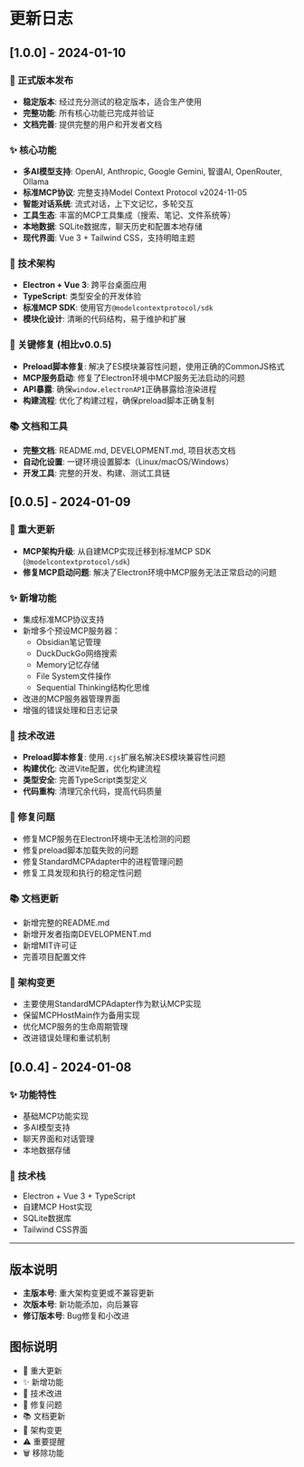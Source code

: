 # 更新日志

## [1.0.0] - 2024-01-10

### 🎉 正式版本发布
- **稳定版本**: 经过充分测试的稳定版本，适合生产使用
- **完整功能**: 所有核心功能已完成并验证
- **文档完善**: 提供完整的用户和开发者文档

### ✨ 核心功能
- **多AI模型支持**: OpenAI, Anthropic, Google Gemini, 智谱AI, OpenRouter, Ollama
- **标准MCP协议**: 完整支持Model Context Protocol v2024-11-05
- **智能对话系统**: 流式对话，上下文记忆，多轮交互
- **工具生态**: 丰富的MCP工具集成（搜索、笔记、文件系统等）
- **本地数据**: SQLite数据库，聊天历史和配置本地存储
- **现代界面**: Vue 3 + Tailwind CSS，支持明暗主题

### 🔧 技术架构
- **Electron + Vue 3**: 跨平台桌面应用
- **TypeScript**: 类型安全的开发体验
- **标准MCP SDK**: 使用官方`@modelcontextprotocol/sdk`
- **模块化设计**: 清晰的代码结构，易于维护和扩展

### 🐛 关键修复 (相比v0.0.5)
- **Preload脚本修复**: 解决了ES模块兼容性问题，使用正确的CommonJS格式
- **MCP服务启动**: 修复了Electron环境中MCP服务无法启动的问题
- **API暴露**: 确保`window.electronAPI`正确暴露给渲染进程
- **构建流程**: 优化了构建过程，确保preload脚本正确复制

### 📚 文档和工具
- **完整文档**: README.md, DEVELOPMENT.md, 项目状态文档
- **自动化设置**: 一键环境设置脚本（Linux/macOS/Windows）
- **开发工具**: 完整的开发、构建、测试工具链

## [0.0.5] - 2024-01-09

### 🎉 重大更新
- **MCP架构升级**: 从自建MCP实现迁移到标准MCP SDK (`@modelcontextprotocol/sdk`)
- **修复MCP启动问题**: 解决了Electron环境中MCP服务无法正常启动的问题

### ✨ 新增功能
- 集成标准MCP协议支持
- 新增多个预设MCP服务器：
  - Obsidian笔记管理
  - DuckDuckGo网络搜索
  - Memory记忆存储
  - File System文件操作
  - Sequential Thinking结构化思维
- 改进的MCP服务器管理界面
- 增强的错误处理和日志记录

### 🔧 技术改进
- **Preload脚本修复**: 使用`.cjs`扩展名解决ES模块兼容性问题
- **构建优化**: 改进Vite配置，优化构建流程
- **类型安全**: 完善TypeScript类型定义
- **代码重构**: 清理冗余代码，提高代码质量

### 🐛 修复问题
- 修复MCP服务在Electron环境中无法检测的问题
- 修复preload脚本加载失败的问题
- 修复StandardMCPAdapter中的进程管理问题
- 修复工具发现和执行的稳定性问题

### 📚 文档更新
- 新增完整的README.md
- 新增开发者指南DEVELOPMENT.md
- 新增MIT许可证
- 完善项目配置文件

### 🔄 架构变更
- 主要使用StandardMCPAdapter作为默认MCP实现
- 保留MCPHostMain作为备用实现
- 优化MCP服务的生命周期管理
- 改进错误处理和重试机制

## [0.0.4] - 2024-01-08

### ✨ 功能特性
- 基础MCP功能实现
- 多AI模型支持
- 聊天界面和对话管理
- 本地数据存储

### 🔧 技术栈
- Electron + Vue 3 + TypeScript
- 自建MCP Host实现
- SQLite数据库
- Tailwind CSS界面

---

## 版本说明

- **主版本号**: 重大架构变更或不兼容更新
- **次版本号**: 新功能添加，向后兼容
- **修订版本号**: Bug修复和小改进

## 图标说明

- 🎉 重大更新
- ✨ 新增功能  
- 🔧 技术改进
- 🐛 修复问题
- 📚 文档更新
- 🔄 架构变更
- ⚠️ 重要提醒
- 🗑️ 移除功能
